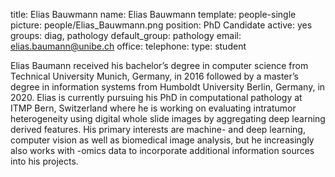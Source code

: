 title: Elias Bauwmann
name: Elias Bauwmann
template: people-single
picture: people/Elias_Bauwmann.png
position: PhD Candidate
active: yes
groups: diag, pathology
default_group: pathology
email: elias.baumann@unibe.ch
office: 
telephone: 
type: student

Elias Baumann received his bachelor’s degree in computer science from Technical University Munich, Germany, in 2016 followed by a master’s degree in information systems from Humboldt University Berlin, Germany, in 2020. Elias is currently pursuing his PhD in computational pathology at ITMP Bern, Switzerland where he is working on evaluating intratumor heterogeneity using digital whole slide images by aggregating deep learning derived features. His primary interests are machine- and deep learning, computer vision as well as biomedical image analysis, but he increasingly also works with -omics data to incorporate additional information sources into his projects. 